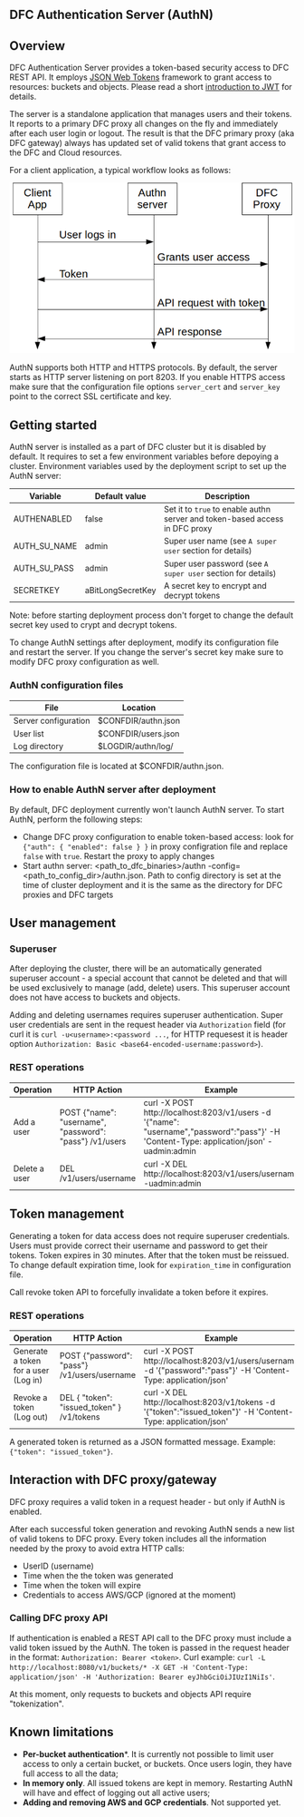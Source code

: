 DFC Authentication Server (AuthN)
-----------------------------------------

## Overview

DFC Authentication Server provides a token-based security access to DFC REST API. It employs [JSON Web Tokens](https://github.com/dgrijalva/jwt-go) framework to grant access to resources: buckets and objects. Please read a short [introduction to JWT](https://jwt.io/introduction/) for details.

The server is a standalone application that manages users and their tokens. It reports to a primary DFC proxy all changes on the fly and immediately after each user login or logout. The result is that the DFC primary proxy (aka DFC gateway) always has updated set of valid tokens that grant access to the DFC and Cloud resources. 

For a client application, a typical workflow looks as follows:

<img src="images/authn_flow.gif" alt="Authn workflow">

AuthN supports both HTTP and HTTPS protocols. By default, the server starts as HTTP server listening on port 8203. If you enable HTTPS access make sure that the configuration file options `server_cert` and `server_key` point to the correct SSL certificate and key.


## Getting started

AuthN server is installed as a part of DFC cluster but it is disabled by default. It requires to set a few environment variables before depoying a cluster. Environment variables used by the deployment script to set up the AuthN server:

| Variable | Default value | Description |
|---|---|---|
| AUTHENABLED | false | Set it to `true` to enable authn server and token-based access in DFC proxy |
| AUTH_SU_NAME | admin | Super user name (see `A super user` section for details) |
| AUTH_SU_PASS | admin | Super user password (see `A super user` section for details) |
| SECRETKEY| aBitLongSecretKey | A secret key to encrypt and decrypt tokens |

Note: before starting deployment process don't forget to change the default secret key used to crypt and decrypt tokens.

To change AuthN settings after deployment, modify its configuration file and restart the server. If you change the server's secret key make sure to modify DFC proxy configuration as well.

### AuthN configuration files

| File | Location |
|---|---|
| Server configuration | $CONFDIR/authn.json |
| User list | $CONFDIR/users.json |
| Log directory | $LOGDIR/authn/log/ |

The configuration file is located at $CONFDIR/authn.json.

### How to enable AuthN server after deployment

By default, DFC deployment currently won't launch AuthN server. To start AuthN, perform the following steps:

- Change DFC proxy configuration to enable token-based access: look for `{"auth": { "enabled": false } }` in proxy configration file and replace `false` with `true`. Restart the proxy to apply changes
- Start authn server: <path_to_dfc_binaries>/authn -config=<path_to_config_dir>/authn.json. Path to config directory is set at the time of cluster deployment and it is the same as the directory for DFC proxies and DFC targets

## User management

### Superuser

After deploying the cluster, there will be an automatically generated superuser account - a special account that cannot be deleted and that will be used exclusively to manage (add, delete) users. This superuser account does not have access to buckets and objects. 

Adding and deleting usernames requires superuser authentication. Super user credentials are sent in the request header via `Authorization` field (for curl it is `curl -u<username>:<password ...`, for HTTP requesest it is header option `Authorization: Basic <base64-encoded-username:password>`).

### REST operations

| Operation | HTTP Action | Example |
|---|---|---|
| Add a user| POST {"name": "username", "password": "pass"} /v1/users | curl -X POST http://localhost:8203/v1/users -d '{"name": "username","password":"pass"}' -H 'Content-Type: application/json' -uadmin:admin |
| Delete a user | DEL /v1/users/username | curl -X DEL http://localhost:8203/v1/users/username -uadmin:admin |

## Token management

Generating a token for data access does not require superuser credentials. Users must provide correct their username and password to get their tokens. Token expires in 30 minutes. After that the token must be reissued. To change default expiration time, look for `expiration_time` in configuration file.

Call revoke token API to forcefully invalidate a token before it expires.

### REST operations

| Operation | HTTP Action | Example |
|---|---|---|
| Generate a token for a user (Log in) | POST {"password": "pass"} /v1/users/username | curl -X POST http://localhost:8203/v1/users/username -d '{"password":"pass"}' -H 'Content-Type: application/json' |
| Revoke a token (Log out) | DEL { "token": "issued_token" } /v1/tokens | curl -X DEL http://localhost:8203/v1/tokens -d '{"token":"issued_token"}' -H 'Content-Type: application/json' |

A generated token is returned as a JSON formatted message. Example: `{"token": "issued_token"}`.

## Interaction with DFC proxy/gateway

DFC proxy requires a valid token in a request header - but only if AuthN is enabled.

After each successful token generation and revoking AuthN sends a new list of valid tokens to DFC proxy. Every token includes all the information needed by the proxy to avoid extra HTTP calls:

- UserID (username)
- Time when the the token was generated
- Time when the token will expire
- Credentials to access AWS/GCP (ignored at the moment)

### Calling DFC proxy API

If authentication is enabled a REST API call to the DFC proxy must include a valid token issued by the AuthN. The token is passed in the request header in the format: `Authorization: Bearer <token>`. Curl example: `curl -L  http://localhost:8080/v1/buckets/* -X GET -H 'Content-Type: application/json' -H 'Authorization: Bearer eyJhbGciOiJIUzI1NiIs'`.

At this moment, only requests to buckets and objects API require "tokenization".

## Known limitations

- **Per-bucket authentication***. It is currently not possible to limit user access to only a certain bucket, or buckets. Once users login, they have full access to all the data;
- **In memory only**. All issued tokens are kept in memory. Restarting AuthN will have and effect of logging out all active users;
- **Adding and removing AWS and GCP credentials**. Not supported yet.
